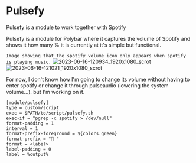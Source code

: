 # Pulsefy
Pulsefy is a module to work together with Spotify

Pulsefy is a module for Polybar where it captures the volume of Spotify and shows it how many % it is currently at
it's simple but functional.

`Image showing that the spotify volume icon only appears when spotify is playing music.`
![2023-06-16-120934_1920x1080_scrot](https://github.com/Gho0stDev/pulsefy/assets/118975798/5a79b374-710f-474b-9f1a-ec37d04cacc3)
![2023-06-16-121021_1920x1080_scrot](https://github.com/Gho0stDev/pulsefy/assets/118975798/538fbfa3-a637-4e9f-808a-5fa5dfc99647)

For now, I don't know how I'm going to change its volume without having to enter spotify or change it through pulseaudio (lowering the system volume...). but I'm working on it.

```
[module/pulsefy]
type = custom/script
exec = $PATH/to/script/pulsefy.sh
exec-if = "pgrep -x spotify > /dev/null"
format-padding = 1
interval = 1
format-prefix-foreground = ${colors.green}
format-prefix = " "
format = <label>
label-padding = 0
label = %output%
```
